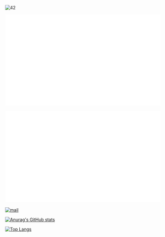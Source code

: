 ![42](https://badge42.vercel.app/api/v2/cl3vp66tw002509l1p3inopdr/stats?cursusId=21&coalitionId=45)

![languages](https://github.com/loaki/github_stats/blob/master/generated/overview.svg#gh-dark-mode-only)

![overview](https://github.com/loaki/github_stats/blob/master/generated/languages.svg#gh-dark-mode-only)

[![mail](https://img.shields.io/badge/mail-loaki.dev%40gmail.com-lightgrey?style=for-the-badge&logo=gmail)](https://loaki.dev@gmail.com)

[![Anurag's GitHub stats](https://github-readme-stats.vercel.app/api?username=loaki)](https://github.com/anuraghazra/github-readme-stats)

[![Top Langs](https://github-readme-stats.vercel.app/api/top-langs/?username=loaki&hide=tcl&layout=compact)](https://github.com/anuraghazra/github-readme-stats)


